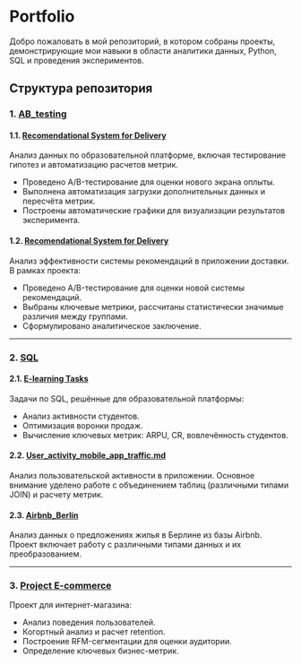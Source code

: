 # Portfolio

Добро пожаловать в мой репозиторий, в котором собраны проекты, демонстрирующие мои навыки в области аналитики данных, Python, SQL и проведения экспериментов. 

## Структура репозитория

### 1. [AB_testing](AB_testing)
#### 1.1. [Recomendational System for Delivery](AB_testing/test_and_automatization)
Анализ данных по образовательной платформе, включая тестирование гипотез и автоматизацию расчетов метрик. 
- Проведено A/B-тестирование для оценки нового экрана оплыты.
- Выполнена автоматизация загрузки дополнительных данных и пересчёта метрик.
- Построены автоматические графики для визуализации результатов эксперимента.
#### 1.2. [Recomendational System for Delivery](AB_testing/recomendational_system_4delivery)
Анализ эффективности системы рекомендаций в приложении доставки.  
В рамках проекта:
- Проведено A/B-тестирование для оценки новой системы рекомендаций.
- Выбраны ключевые метрики, рассчитаны статистически значимые различия между группами.
- Сформулировано аналитическое заключение.
---

### 2. [SQL](SQL)
#### 2.1. [E-learning Tasks](SQL/e-learning_tasks)
Задачи по SQL, решённые для образовательной платформы:
- Анализ активности студентов.
- Оптимизация воронки продаж.
- Вычисление ключевых метрик: ARPU, CR, вовлечённость студентов.
#### 2.2. [User_activity_mobile_app_traffic.md](SQL/app_traffic)  
Анализ пользовательской активности в приложении. Основное внимание уделено работе с объединением таблиц (различными типами JOIN) и расчету метрик.
#### 2.3. [Airbnb_Berlin](SQL/airbnb_Berlin_data_types)  
Анализ данных о предложениях жилья в Берлине из базы Airbnb. Проект включает работу с различными типами данных и их преобразованием.


---

### 3. [Project E-commerce](project_e-commerce)
Проект для интернет-магазина:
- Анализ поведения пользователей.
- Когортный анализ и расчет retention.
- Построение RFM-сегментации для оценки аудитории.
- Определение ключевых бизнес-метрик.
